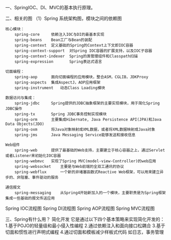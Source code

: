 一、SpringIOC、DI、MVC的基本执行原理。


二、相关的图
（1）Spring 系统架构图，模块之间的依赖图

    核心模块：
        spring-core     依赖注入IOC与DI的最基本实现
        spring-beans    Bean工厂与Bean的装配
        spring-context  定义基础的Spring的Context上下文即IOC容器
        spring-context-support  对Spring IOC容器的扩展支持，以及IOC子容器
        spring-context-indexer  Spring的类管理组件和Classpath扫描
        spring-expression       Spring表达式语言
         
    切面编程：
        spring-aop      面向切面编程的应用模块，整合ASM，CGLIB，JDKProxy
        spring-aspects  集成AspectJ，AOP应用框架
        spring-instrument   动态Class Loading模块
        
    数据访问与集成：
        spring-jdbc     Spring提供的JDBC抽象框架的主要实现模块，用于简化Spring JDBC操作
        spring-tx       Spring JDBC事务控制实现模块
        spring-orm      主要集成Hibernate, Java Persistence API(JPA)和Java Data Objects(JDO)
        spring-oxm      将Java对象映射成XML数据，或者将XML数据映射成Java对象
        spring-jms      Java Messaging Service能够发送和接收信息 
        
    Web组件
        spring-web      提供了最基础的Web支持，主要建立于核心容器之上，通过Servlet或者Listener来初始化IOC容器
        spring-webmvc   实现了Spring MVC(model-view-Controller)的web应用
        spring-websocket    主要是与Web前端的全双工通讯的协议
        spring-webflux      一个新的非堵塞函数式Reactive Web框架，可以用来建立异步的、非阻塞、事件驱动的服务
        
    通信报文
        spring-messaging    从Spring4开始新加入的一个模块，主要职责是为Spring框架集成一些基础的报文传送应用    
    

Spring IOC流程图
Spring DI流程图
Spring AOP流程图
Spring MVC流程图


三、Spring有什么用？
简化开发
它是通过以下四个基本策略来实现简化开发的：
1.基于POJO的轻量级和最小侵入性编程
2.通过依赖注入和面向接口松耦合
3.基于切面和惯性进行声明式编程
4.通过切面和模板减少样板式代码
    如日志，事务管理
